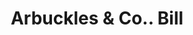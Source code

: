 ---
doi: 10.7916/D8FT9Z5K
date_other: '1871'
date_other_textual: '1871'
form: printed ephemera
genre:
- Invoices
name:
- Arbuckles & Co.
object_in_context_url: https://biggert.cul.columbia.edu/items/view/ave_biggert_01462
subject_hierarchical_geographic:
- Pittsburgh, Pennsylvania, United States
subject_name:
- Arbuckles & Co.
title: Arbuckles & Co.. Bill
sort_title: Arbuckles & Co.. Bill
call_number: ave_biggert_01462
coordinates:
- 40.439722222222215,-79.97638888888889
pid: ave_biggert_01462
identifiers: ave_biggert_01462
permalink: /biggert/ave_biggert_01462/
layout: iiif-image-page
---
